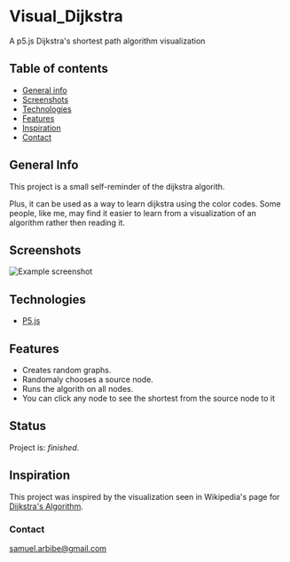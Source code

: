# Visual_Dijkstra
A p5.js Dijkstra's shortest path algorithm visualization

## Table of contents
* [General info](#general-info)
* [Screenshots](#screenshots)
* [Technologies](#technologies)
* [Features](#features)
* [Inspiration](#inspiration)
* [Contact](#contact)

## General Info
This project is a small self-reminder of the dijkstra algorith.

Plus, it can be used as a way to learn dijkstra using the color codes.
Some people, like me, may find it easier to learn from a visualization of an algorithm rather then reading it.

## Screenshots
![Example screenshot](./docs/screen_recording.gif)


## Technologies
* [P5.js](https://github.com/processing/p5.js)

## Features
* Creates random graphs.
* Randomaly chooses a source node.
* Runs the algorith on all nodes.
* You can click any node to see the shortest from the source node to it

## Status
Project is: _finished_.

## Inspiration
This project was inspired by the visualization seen in  Wikipedia's page for [Dijkstra's Algorithm](https://en.wikipedia.org/wiki/Dijkstra%27s_algorithm).

### Contact
samuel.arbibe@gmail.com
